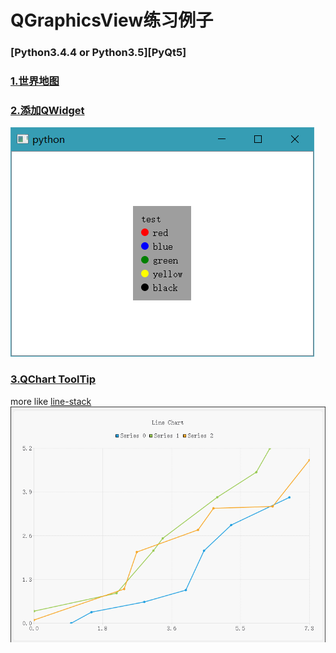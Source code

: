 # QGraphicsView练习例子

### [Python3.4.4 or Python3.5][PyQt5]

### [1.世界地图](世界地图/)

### [2.添加QWidget](添加QWidget.py)
![添加QWidget](ScreenShot/1.png)

### [3.QChart ToolTip](QChartToolTipTest.py)
more like [line-stack](http://echarts.baidu.com/demo.html#line-stack)
![QChart ToolTip](ScreenShot/2.gif)